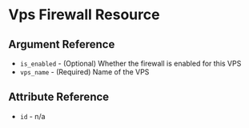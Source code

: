 # Vps Firewall Resource



## Argument Reference

* `is_enabled` - (Optional) Whether the firewall is enabled for this VPS
* `vps_name` - (Required) Name of the VPS

## Attribute Reference

* `id` - n/a